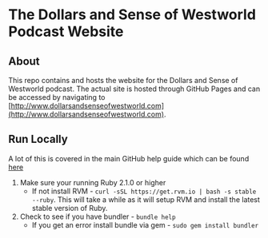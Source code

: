 # The Dollars and Sense of Westworld Podcast Website

## About
This repo contains and hosts the website for the Dollars and Sense of Westworld podcast. The actual site is hosted through GitHub Pages and can be accessed by navigating to [http://www.dollarsandsenseofwestworld.com](http://www.dollarsandsenseofwestworld.com).

## Run Locally
A lot of this is covered in the main GitHub help guide which can be found [here](https://help.github.com/articles/setting-up-your-github-pages-site-locally-with-jekyll/)

1. Make sure your running Ruby 2.1.0 or higher
   * If not install RVM - `curl -sSL https://get.rvm.io | bash -s stable --ruby`. This will take a while as it will setup RVM and install the latest stable version of Ruby.
2. Check to see if you have bundler - `bundle help`
   * If you get an error install bundle via gem - `sudo gem install bundler`
